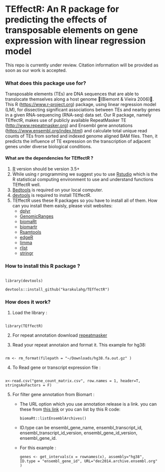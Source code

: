 # TEffectR: An R package for predicting the effects of transposable elements on gene expression with linear regression model
This repo is currently under review. Citation information will be provided as soon as our work is accepted. 
### What does this package use for? 
Transposable elements (TEs) are DNA sequences that are able to translocate themselves along a host genome (Biemont & Vieira 2006). This R (https://www.r-project.org) package, using linear regression model (LM), for dissecting significant associations between TEs and nearby genes in a given RNA-sequencing (RNA-seq) data set. Our R package, namely TEffectR, makes use of publicly available RepeatMasker TE (http://www.repeatmasker.org) and Ensembl gene annotations (https://www.ensembl.org/index.html) and calculate total unique read counts of TEs from sorted and indexed genome aligned BAM files. Then, it predicts the influence of TE expression on the transcription of adjacent genes under diverse biological conditions.

#### What are the dependencies for TEffectR ?
1. [R](https://www.r-project.org/) version should be version 3.5+
2. While using r programming we suggest you to use [Rstudio](https://www.rstudio.com/products/rstudio/download/) which is the R statistical computing environment to use and understand functions TEffectR well.
3. [Bedtools](https://bedtools.readthedocs.io/en/latest/content/installation.html) is required on your local computer.
4. [devtools](https://cran.r-project.org/web/packages/devtools/readme/README.html) is required to install TEffectR.
5. TEffectR uses these R packages so you have to install all of them. How can you install them eaisly, please visit websites:
    - [dplyr](https://dplyr.tidyverse.org/)
    - [GenomicRanges](https://bioconductor.org/packages/release/bioc/html/GenomicRanges.html)
    - [biomaRt](https://bioconductor.org/packages/release/bioc/html/biomaRt.html)
    - [biomartr](https://cran.r-project.org/web/packages/biomartr/readme/README.html)
    - [Rsamtools](https://www.bioconductor.org/packages//2.10/bioc/html/Rsamtools.html)
    - [edgeR](https://bioconductor.org/packages/release/bioc/html/edgeR.html)
    - [limma](https://bioconductor.org/packages/release/bioc/html/limma.html)
    - [rlist](https://renkun-ken.github.io/rlist/)
    - [stringr](https://github.com/tidyverse/stringr)

### How to install this R package ?
```

library(devtools)

devtools::install_github("karakulahg/TEffectR")

```

### How does it work?

1. Load the library :
```

library(TEffectR)

```

2. For repeat annotation download [repeatmasker](http://www.repeatmasker.org/genomicDatasets/RMGenomicDatasets.html)

3. Read your repeat annotaion and format it. This example for hg38:
```

rm <- rm_format(filepath = "~/Downloads/hg38.fa.out.gz" )

```
4. To Read gene or transcript expression file :
```

x<-read.csv("gene_count_matrix.csv", row.names = 1, header=T, stringsAsFactors = F)

```
5. For filter gene annotation from Biomart :

    - The URL option which you use annotation release is a link. you can these from [this link](https://www.bioconductor.org/packages/devel/bioc/vignettes/biomaRt/inst/doc/biomaRt.html) or you can list by this R code:  
    
        ```
        biomaRt::listEnsemblArchives()    
        ```
    
    - ID.type can be ensembl_gene_name, ensembl_transcript_id, ensembl_transcript_id_version, ensembl_gene_id_version, ensembl_gene_id.
    
    - For this example :
    
        ```
        genes <- get_intervals(x = rownames(x), assembly="hg38", ID.type = "ensembl_gene_id", URL="dec2014.archive.ensembl.org" ) 

        ```
